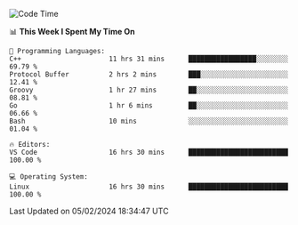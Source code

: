 
<!--START_SECTION:waka-->
![Code Time](http://img.shields.io/badge/Code%20Time-1%2C579%20hrs%2027%20mins-blue)

📊 **This Week I Spent My Time On** 

```text
💬 Programming Languages: 
C++                      11 hrs 31 mins      █████████████████░░░░░░░░   69.79 % 
Protocol Buffer          2 hrs 2 mins        ███░░░░░░░░░░░░░░░░░░░░░░   12.41 % 
Groovy                   1 hr 27 mins        ██░░░░░░░░░░░░░░░░░░░░░░░   08.81 % 
Go                       1 hr 6 mins         ██░░░░░░░░░░░░░░░░░░░░░░░   06.66 % 
Bash                     10 mins             ░░░░░░░░░░░░░░░░░░░░░░░░░   01.04 % 

🔥 Editors: 
VS Code                  16 hrs 30 mins      █████████████████████████   100.00 % 

💻 Operating System: 
Linux                    16 hrs 30 mins      █████████████████████████   100.00 % 
```


 Last Updated on 05/02/2024 18:34:47 UTC
<!--END_SECTION:waka-->

